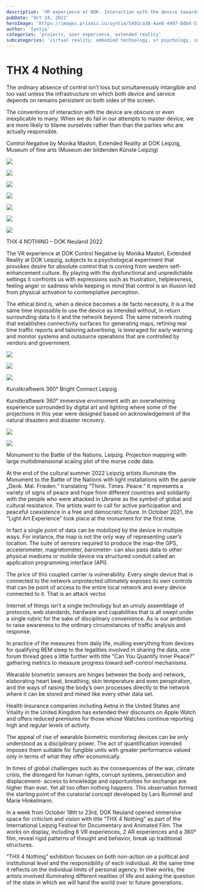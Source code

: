 ```yaml
---
description: 'VR experience at DOK- Interaction with the device towards control mechanisms'
pubDate: 'Oct 24, 2022'
heroImage: 'https://images.prismic.io/syntia/5491ca38-4ae8-4407-8dbd-51699448e18a_img_20221023_174341.jpg?auto=compress,format'
author: 'Syntia'
categories: 'projects, user experience, extended reality'
subcategories: 'virtual reality, embodied technology, vr psychology, interactive design'
---
```



# **THX 4 Nothing**

The ordinary absence of control isn’t loss but simultaneously intangible and too vast unless the infrastructure on which both device and service depends on remains persistent on both sides of the screen. 

The conventions of interaction with the device are obscure or even inexplicable to many. When we do fail in our attempts to master device, we are more likely to blame ourselves rather than than the parties who are actually responsible.

Control Negative by Monika Masłoń, Extended Reality at DOK Leipzig, Museum of fine arts (Museum der bildenden Künste Leipzig)

![](https://images.prismic.io/syntia/3d068cde-f9d1-4ee6-9b33-6c5174c21425_img_20221023_172101.jpg?auto=compress,format)

![](https://images.prismic.io/syntia/abd10d93-9464-4d78-b894-447d7bc5683d_img_20221023_171353.jpg?auto=compress,format)

![](https://images.prismic.io/syntia/28e3c4e6-b9eb-45b0-9263-ee78f02c00aa_img_20221023_171639.jpg?auto=compress,format)

![](https://images.prismic.io/syntia/74fe46b4-9062-41f9-9c4b-b04250a195a7_img_20221023_171644.jpg?auto=compress,format)

![](https://images.prismic.io/syntia/01ff278b-3a7f-41c0-8191-5779e2071d58_img_20221023_171759.jpg?auto=compress,format)

![](https://images.prismic.io/syntia/e7c34a50-4b18-47af-ac02-1aa08db8c62b_img_20221023_171725.jpg?auto=compress,format)

![](https://images.prismic.io/syntia/3defdd81-d8a3-4bb0-973e-9fc805a30554_img_20221023_172449.jpg?auto=compress,format)

THX 4 NOTHING – DOK Neuland 2022

The VR experience at DOK Control Negative by Monika Masłoń, Extended Reality at DOK Leipzig, subjects to a psychological experiment that provokes desire for absolute control that is coming from western self-enhancement culture. By playing with the dysfunctional and unpredictable settings it confronts us with expressions such as frustration, helplessness, feeling anger or sadness while keeping in mind that control is an illusion led from physical activation to contemplative perception.

The ethical bind is, when a device becomes a de facto necessity, it is a the same time impossible to use the device as intended without, in return surrounding data to it and the network beyond. The same network routing that establishes connectivity surfaces for generating maps, refining real time traffic reports and tailoring advertising, is leveraged for early warning and monitor systems and outsource operations that are controlled by vendors and government.

![](https://images.prismic.io/syntia/bb080510-3316-4911-8590-6fb68668d375_img_20221023_005404.jpg?auto=compress,format)

![](https://images.prismic.io/syntia/912be486-df5b-4ffe-8055-f692a455379b_img_20221022_234250.jpg?auto=compress,format)

![](https://images.prismic.io/syntia/a963a7fb-cee0-4989-b0fc-964e89313a3e_img_20221022_234340.jpg?auto=compress,format)

Kunstkraftwerk 360° Bright Connect Leipzig

Kunstkraftwerk 360° immersive environment with an overwhelming experience surrounded by digital art and lighting where some of the projections in this year were designed based on acknowledgement of the natural disasters and disaster recovery.

![](https://images.prismic.io/syntia/af7d9d41-3fb7-4a23-a9d4-c349df294710_img_20221022_210005.jpg?auto=compress,format)

![](https://images.prismic.io/syntia/46332953-b736-4108-82d4-4725d4ad5018_img_20221022_214414.jpg?auto=compress,format)

Monument to the Battle of the Nations, Leipzig. Projection mapping with large multidimensional scaling plot of the morse code data.

At the end of the cultural summer 2022 Leipzig artists illuminate the Monument to the Battle of the Nations with light installations with the parole „Denk. Mal. Frieden.“ translating “Think. Times. Peace.” It represents a variety of signs of peace and hope from different countries and solidarity with the people who were attacked in Ukraine as the symbol of global and cultural resistance. The artists want to call for active participation and peaceful coexistence in a free and democratic future. In October 2021, the “Light Art Experience” took place at the monument for the first time.

In fact a single point of data can be mobilized by the device in multiple ways. For instance, the map is not the only way of representing user’s location. The suite of sensors required to produce the map-the GPS, accelerometer, magnetometer, barometer- can also pass data to other physical mediums or mobile device via structured conduit called an application programming interface (API).

The price of this coupled carrier is vulnerability. Every single device that is connected to the network unprotected ultimately exposes its own controls that can be point of access to the entire local network and every device connected to it. That is an attack vector.

Internet of things isn’t a single technology but an unruly assemblage of protocols, web standards, hardware and capabilities that is all swept under a single rubric for the sake of disciplinary convenience. As is our ambition to raise awareness to the ordinary circumstances of traffic analysis and response. 

In practice of the measures from daily life, mulling everything from devices for qualifying REM sleep to the legalities involved in sharing the data, one forum thread goes a little further with title “Can You Quantify Inner Peace?” gathering metrics to measure progress toward self-control mechanisms. 

Wearable biometric sensors are hinges between the body and network, elaborating heart beat, breathing, skin temperature and even perspiration, and the ways of raising the body’s own processes directly to the network where it can be stored and mined like every other data set. 

Health insurance companies including Aetna in the United States and Vitality in the United Kingdom has extended their discounts on Apple Watch and offers reduced premiums for those whose Watches continue reporting high and regular levels of activity. 

The appeal of rise of wearable biometric monitoring devices can be only understood as a disciplinary power. The act of quantification intended imposes them suitable for fungible units with greater performance valued only in terms of what they offer economically.

In times of global challenges such as the consequences of the war, climate crisis, the disregard for human rights, corrupt systems, persecution and displacement- access to knowledge and opportunities for exchange are higher than ever. Yet all too often nothing happens. This observation formed the starting point of the curatorial concept developed by Lars Rummel and Marie Hinkelmann. 

In a week from October 18th to 23rd, DOK Neuland opened immersive space for criticism and vision with title “THX 4 Nothing” as part of the International Leipzig Festival for Documentary and Animated Film. The works on display, including 6 VR experiences, 2 AR experiences and a 360° film, reveal rigid patterns of thought and behavior, break up traditional structures.

“THX 4 Nothing” exhibition focuses on both non-action on a political and institutional level and the responsibility of each individual. At the same time it reflects on the individual limits of personal agency. In their works, the artists involved illuminating different realities of life and asking the question of the state in which we will hand the world over to future generations.